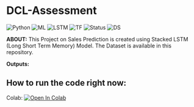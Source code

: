 # DCL-Assessment

![Python](https://img.shields.io/badge/Python-3.x-red) ![ML](https://img.shields.io/badge/Machine-Learning-blue) ![LSTM](https://img.shields.io/badge/Model-LSTM-lightgrey) ![TF](https://img.shields.io/badge/TensorFlow-2.x-orange) ![Status](https://img.shields.io/badge/Status-Completed-success) ![DS](https://img.shields.io/badge/Data-Science-ff69b4)

**ABOUT:** This Project on Sales Prediction is created using Stacked LSTM (Long Short Term Memory) Model. The Dataset is available in this repository.


**Outputs:**




## How to run the code right now:

Colab:
[![Open In Colab](https://colab.research.google.com/assets/colab-badge.svg)](https://colab.research.google.com/github/i1idan/DCL-Assessment/blob/main/DCL_Assessment.ipynb)
